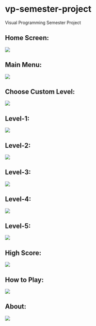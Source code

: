 # vp-semester-project
Visual Programming Semester Project

## Home Screen:
<kbd><img src="images/img1.jpg" /></kbd>
## Main Menu:
<kbd><img src="images/img2.png" /></kbd>
## Choose Custom Level:
<kbd><img src="images/img3.png" /></kbd>
## Level-1:
<kbd><img src="images/img4.png" /></kbd>
## Level-2:
<kbd><img src="images/img5.png" /></kbd>
## Level-3:
<kbd><img src="images/img6.png" /></kbd>
## Level-4:
<kbd><img src="images/img7.png" /></kbd>
## Level-5:
<kbd><img src="images/img8.png" /></kbd>
## High Score:
<kbd><img src="images/img9.png" /></kbd>
## How to Play:
<kbd><img src="images/img10.png" /></kbd>
## About:
<kbd><img src="images/img11.png" /></kbd>
